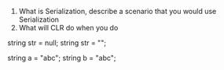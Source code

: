 1. What is Serialization, describe a scenario that you would use Serialization
2. What will CLR do when you do

string str = null;
string str = "";

string a = "abc";
string b = "abc";

